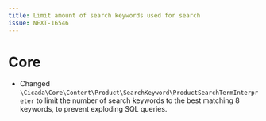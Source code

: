 ```yaml
---
title: Limit amount of search keywords used for search
issue: NEXT-16546
---
```

# Core
* Changed `\Cicada\Core\Content\Product\SearchKeyword\ProductSearchTermInterpreter` to limit the number of search keywords to the best matching 8 keywords, to prevent exploding SQL queries.
